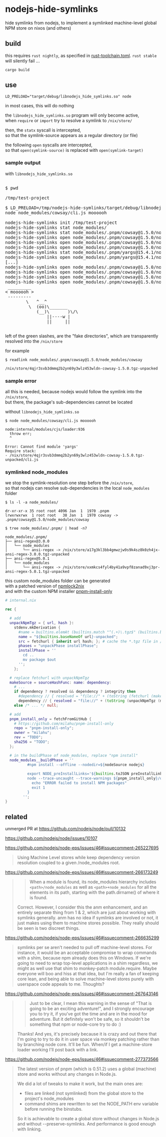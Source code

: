 # nodejs-hide-symlinks

hide symlinks from nodejs,
to implement a symlinked machine-level global NPM store on nixos (and others)

## build

this requires `rust nightly`, as specified in [rust-toolchain.toml](rust-toolchain.toml).
`rust stable` will silently fail ...

```
cargo build
```

## use

```
LD_PRELOAD="target/debug/libnodejs_hide_symlinks.so" node
```

in most cases, this will do nothing

the `libnodejs_hide_symlinks.so` program will only become active,  
when `require` or `import` try to resolve a symlink to `/nix/store/`

then, the `statx` syscall is intercepted,  
so that the symlink-source appears as a regular directory (or file)

the following `open` syscalls are intercepted,  
so that `open(symlink-source)` is replaced with `open(symlink-target)`

### sample output


with `libnodejs_hide_symlinks.so`

<pre>

<span color="turquoise">$</span> pwd

/tmp/test-project

<span color="turquoise">$</span> LD_PRELOAD=/tmp/nodejs-hide-symlinks/target/debug/libnodejs_hide_symlinks.so \
node node_modules/cowsay/cli.js moooooh

nodejs-hide-symlinks init /tmp/test-project
nodejs-hide-symlinks stat node_modules<span color="green">/</span>
nodejs-hide-symlinks stat node_modules/.pnpm/cowsay@1.5.0/node_modules/cowsay<span color="green">/</span>
nodejs-hide-symlinks open node_modules/.pnpm/cowsay@1.5.0/node_modules/cowsay<span color="green">/</span>package.json
nodejs-hide-symlinks open node_modules/.pnpm/cowsay@1.5.0/node_modules/cowsay<span color="green">/</span>cli.js
nodejs-hide-symlinks open node_modules<span color="green">/</span>.pnpm/cowsay@1.5.0/node_modules/yargs/package.json
nodejs-hide-symlinks stat node_modules/.pnpm/yargs@15.4.1/node_modules/yargs<span color="green">/</span>
nodejs-hide-symlinks open node_modules/.pnpm/yargs@15.4.1/node_modules/yargs<span color="green">/</span>index.js
[...]
nodejs-hide-symlinks open node_modules/.pnpm/cowsay@1.5.0/node_modules/cowsay<span color="green">/</span>lib/cows.js
nodejs-hide-symlinks open node_modules/.pnpm/cowsay@1.5.0/node_modules/cowsay<span color="green">/</span>lib/replacer.js
nodejs-hide-symlinks open node_modules/.pnpm/cowsay@1.5.0/node_modules/cowsay<span color="green">/</span>lib/faces.js
nodejs-hide-symlinks open node_modules/.pnpm/cowsay@1.5.0/node_modules/cowsay<span color="green">/</span>cows/default.cow
 _________
&lt; moooooh &gt;
 ---------
        \   ^__^
         \  (oo)\_______
            (__)\       )\/\
                ||----w |
                ||     ||

</pre>

left of the green slashes, are the "fake directories",
which are transparently resolved into the `/nix/store`

for example

```
$ readlink node_modules/.pnpm/cowsay@1.5.0/node_modules/cowsay

/nix/store/4qjr3svb3dmmq2b2yn69y3wlz453wldn-cowsay-1.5.0.tgz-unpacked
```

### sample error

all this is needed, because nodejs would follow the symlink into the `/nix/store`,  
but there, the package's sub-dependencies cannot be located

without `libnodejs_hide_symlinks.so`

```
$ node node_modules/cowsay/cli.js moooooh

node:internal/modules/cjs/loader:936
  throw err;
  ^

Error: Cannot find module 'yargs'
Require stack:
- /nix/store/4qjr3svb3dmmq2b2yn69y3wlz453wldn-cowsay-1.5.0.tgz-unpacked/cli.js
```

### symlinked node_modules

we stop the symlink-resolution one step before the `/nix/store`,  
so that nodejs can resolve sub-dependencies in the local `node_modules` folder

```
$ ls -l -a node_modules/

dr-xr-xr-x 35 root root 4096 Jan  1  1970 .pnpm
lrwxrwxrwx  1 root root   38 Jan  1  1970 cowsay -> .pnpm/cowsay@1.5.0/node_modules/cowsay

$ tree node_modules/.pnpm/ | head -n7

node_modules/.pnpm/
├── ansi-regex@3.0.0
│   └── node_modules
│       └── ansi-regex -> /nix/store/a17g3kl3bb4gmwzjw9s9k4sz8k0zh4jx-ansi-regex-3.0.0.tgz-unpacked
├── ansi-regex@5.0.1
│   └── node_modules
│       └── ansi-regex -> /nix/store/xxmkcs4fyl4by41a9vpf8zanad9xj3pr-ansi-regex-5.0.1.tgz-unpacked
```

this custom node_modules folder can be generated  
with a patched version of [npmlock2nix](https://github.com/nix-community/npmlock2nix)  
and with the custom NPM installer [pnpm-install-only](https://github.com/milahu/pnpm-install-only)

```nix
# internal.nix

rec {

  # add
  unpackNpmTgz = { url, hash }:
    stdenv.mkDerivation {
      #name = builtins.elemAt (builtins.match "^(.+)\.tgz$" (builtins.baseNameOf url)) 0;
      name = "${builtins.baseNameOf url}-unpacked";
      src = fetchurl { inherit url hash; }; # cache the *.tgz file in /nix/store
      phases = "unpackPhase installPhase";
      installPhase = ''
        cd ..
        mv package $out
      '';
    };

  # replace fetchurl with unpackNpmTgz
  makeSource = sourceHashFunc: name: dependency:
    # ...
    if dependency ? resolved && dependency ? integrity then
      #dependency // { resolved = "file://" + (toString (fetchurl (makeSourceAttrs name dependency))); }
      dependency // { resolved = "file://" + (toString (unpackNpmTgz (makeSourceAttrs name dependency))); }
    else /* ... */ null;

  # add
  pnpm_install_only = fetchFromGitHub {
    # https://github.com/milahu/pnpm-install-only
    repo = "pnpm-install-only";
    owner = "milahu";
    rev = "TODO";
    sha256 = "TODO";
  };

  # in the buildPhase of node_modules, replace "npm install"
  node_modules__buildPhase = ''
          #npm install --offline --nodedir=${nodeSource nodejs}
          
          export NODE_preInstallLinks='${builtins.toJSON preInstallLinks}'
          node --trace-uncaught --trace-warnings ${pnpm_install_only}/dist/index.js || {
            echo "ERROR failed to install NPM packages"
            exit 1
          }
        '';
}
```

## related

unmerged PR at https://github.com/nodejs/node/pull/10132

https://github.com/nodejs/node/issues/10107

https://github.com/nodejs/node-eps/issues/46#issuecomment-265227695

> Using Machine Level stores while keep dependency version resolution coupled to a given /node_modules root.

https://github.com/nodejs/node-eps/issues/46#issuecomment-266173249

> > When a module is found, its node_modules hierarchy includes `<path>/node_modules` as well as `<path>+node_modules` for all the elements in its path, starting with the path.dirname() of where it is found.
>
> Correct. However, I consider this the anm enhancement, and an entirely separate thing from 1 & 2, which are just about working with symlinks generally. anm has no idea if symlinks are involved or not, it just makes using them to machine stores possible. They really should be seen is two discreet things.

https://github.com/nodejs/node-eps/issues/46#issuecomment-266635299

> symlinks per se aren't needed to pull off machine-level stores. For instance, it would be an acceptable compromise to wrap commands with a shim, because npm already does this on Windows. If we're going to need to wrap top-level applications in a shim regardless, we might as well use that shim to monkey-patch module.require. Maybe everyone will boo and hiss at that idea, but I'm really a fan of keeping core lean, and being able to solve machine-level stores purely with userspace code appeals to me. Thoughts?

https://github.com/nodejs/node-eps/issues/46#issuecomment-267643146

> > Just to be clear, I mean this warning in the sense of "That is going to be an exciting adventure!", and I strongly encourage you to try it, if you've got the time and are in the mood for adventure. But it definitely won't be safe, so it shouldn't be something that npm or node-core try to do :)
>
> Thanks! And yes, it's precisely because it is crazy and out there that I'm going to try to do it in user space via monkey patching rather than by branching node core. It'll be fun. When/if I get a machine-store loader working I'll post back with a link.

https://github.com/nodejs/node-eps/issues/46#issuecomment-277373566

<blockquote>

The latest version of pnpm (which is 0.51.2) uses a global (machine) store and works without any changes in Node.js.

We did a lot of tweaks to make it work, but the main ones are:

* files are linked (not symlinked) from the global store to the project's node_modules
* command shims are rewritten to set the NODE_PATH env variable before running the binstubs.

So it is achievable to create a global store without changes in Node.js and without --preserve-symlinks. And performance is good enough with linking.

</blockquote>
